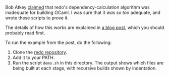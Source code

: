 Bob Atkey [claimed](https://twitter.com/bentnib/status/590098457513357312) that
redo's dependency-calculation algorithm was inadequate for building OCaml. I
was sure that it *was so too* adequate, and wrote these scripts to prove it.

The details of how this works are explained in [a blog
post](http://pozorvlak.dreamwidth.org/179266.html), which you should probably
read first.

To run the example from the post, do the following:

1. Clone the [redo repository](https://github.com/apenwarr/redo).
2. Add it to your PATH.
3. Run the script `demo.sh` in this directory. The output shows which files are being built at each stage, with recursive builds shown by indentation.
